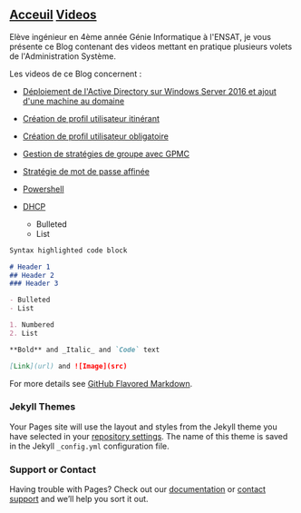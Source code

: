 ## [Acceuil](https://yousrahzt.github.io)   [Videos]()


  Elève ingénieur en 4ème année Génie Informatique à l'ENSAT, je vous présente ce Blog contenant des videos mettant en pratique plusieurs volets de l'Administration Système.
  
 
  Les videos de ce Blog concernent :

- [Déploiement de l'Active Directory sur Windows Server 2016 et ajout d'une machine au domaine](https://github.com/yousrahzt/yousrahzt.github.io/blob/master/Active%20Directory)
- [Création de profil utilisateur itinérant]()
- [Création de profil utilisateur obligatoire]()
- [Gestion de stratégies de groupe avec GPMC]()
- [Stratégie de mot de passe affinée]()
- [Powershell]()
- [DHCP]()
   
  
  - Bulleted
  - List
  
 
 
```markdown
Syntax highlighted code block

# Header 1
## Header 2
### Header 3

- Bulleted
- List

1. Numbered
2. List

**Bold** and _Italic_ and `Code` text

[Link](url) and ![Image](src)
```

For more details see [GitHub Flavored Markdown](https://guides.github.com/features/mastering-markdown/).

### Jekyll Themes

Your Pages site will use the layout and styles from the Jekyll theme you have selected in your [repository settings](https://github.com/yousrahzt/yousrahzt.github.io/settings). The name of this theme is saved in the Jekyll `_config.yml` configuration file.

### Support or Contact

Having trouble with Pages? Check out our [documentation](https://help.github.com/categories/github-pages-basics/) or [contact support](https://github.com/contact) and we’ll help you sort it out.
